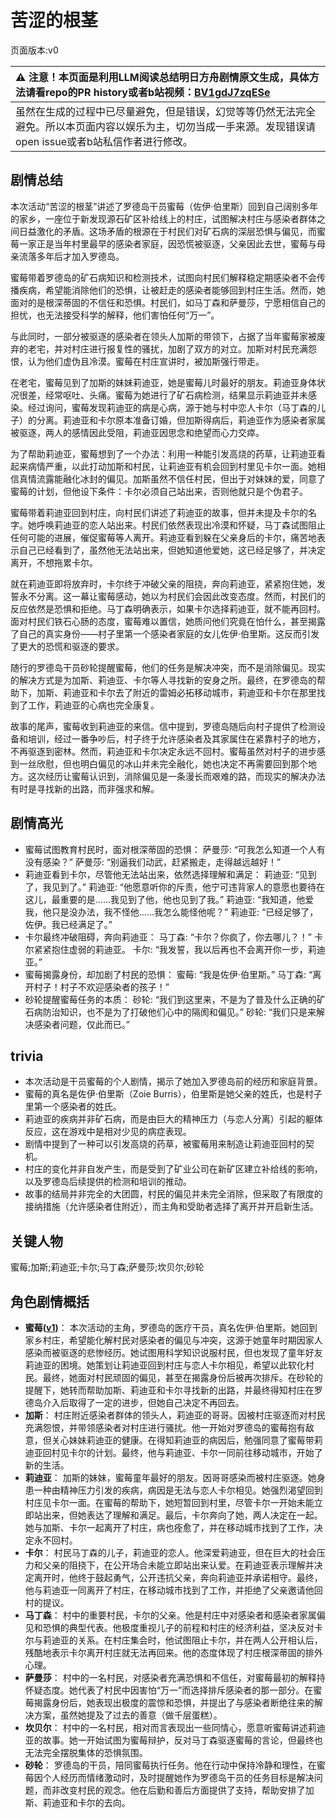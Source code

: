 # 苦涩的根茎
页面版本:v0
 

| :warning: 注意！本页面是利用LLM阅读总结明日方舟剧情原文生成，具体方法请看repo的PR history或者b站视频：[BV1gdJ7zqESe](https://www.bilibili.com/video/BV1gdJ7zqESe/)         |
|:----------------------------|
| 虽然在生成的过程中已尽量避免，但是错误，幻觉等等仍然无法完全避免。所以本页面内容以娱乐为主，切勿当成一手来源。发现错误请open issue或者b站私信作者进行修改。|



## 剧情总结
本次活动“苦涩的根茎”讲述了罗德岛干员蜜莓（佐伊·伯里斯）回到自己阔别多年的家乡，一座位于新发现源石矿区补给线上的村庄，试图解决村庄与感染者群体之间日益激化的矛盾。这场矛盾的根源在于村民们对矿石病的深层恐惧与偏见，而蜜莓一家正是当年村里最早的感染者家庭，因恐慌被驱逐，父亲因此去世，蜜莓与母亲流落多年后才加入罗德岛。

蜜莓带着罗德岛的矿石病知识和检测技术，试图向村民们解释稳定期感染者不会传播疾病，希望能消除他们的恐惧，让被赶走的感染者能够回到村庄生活。然而，她面对的是根深蒂固的不信任和恐惧。村民们，如马丁森和萨曼莎，宁愿相信自己的担忧，也无法接受科学的解释，他们害怕任何“万一”。

与此同时，一部分被驱逐的感染者在领头人加斯的带领下，占据了当年蜜莓家被废弃的老宅，并对村庄进行报复性的骚扰，加剧了双方的对立。加斯对村民充满怨恨，认为他们虚伪且冷漠。蜜莓在村庄宣讲时，被加斯强行带走。

在老宅，蜜莓见到了加斯的妹妹莉迪亚，她是蜜莓儿时最好的朋友。莉迪亚身体状况很差，经常呕吐、头痛。蜜莓为她进行了矿石病检测，结果显示莉迪亚并未感染。经过询问，蜜莓发现莉迪亚的病是心病，源于她与村中恋人卡尔（马丁森的儿子）的分离。莉迪亚和卡尔原本准备订婚，但加斯得病后，莉迪亚作为感染者家属被驱逐，两人的感情因此受阻，莉迪亚因思念和绝望而心力交瘁。

为了帮助莉迪亚，蜜莓想到了一个办法：利用一种能引发高烧的药草，让莉迪亚看起来病情严重，以此打动加斯和村民，让莉迪亚有机会回到村里见卡尔一面。她相信真情流露能融化冰封的偏见。加斯虽然不信任村民，但出于对妹妹的爱，同意了蜜莓的计划，但他设下条件：卡尔必须自己站出来，否则他就只是个伪君子。

蜜莓带着莉迪亚回到村庄，向村民们讲述了莉迪亚的故事，但并未提及卡尔的名字。她呼唤莉迪亚的恋人站出来。村民们依然表现出冷漠和怀疑，马丁森试图阻止任何可能的进展，催促蜜莓等人离开。莉迪亚看到躲在父亲身后的卡尔，痛苦地表示自己已经看到了，虽然他无法站出来，但她知道他爱她，这已经足够了，并决定离开，不想拖累卡尔。

就在莉迪亚即将放弃时，卡尔终于冲破父亲的阻挠，奔向莉迪亚，紧紧抱住她，发誓永不分离。这一幕让蜜莓感动，她以为村民们会因此改变态度。然而，村民们的反应依然是恐惧和拒绝。马丁森明确表示，如果卡尔选择莉迪亚，就不能再回村。面对村民们铁石心肠的态度，蜜莓难以置信，她质问他们究竟在怕什么，甚至揭露了自己的真实身份——村子里第一个感染者家庭的女儿佐伊·伯里斯。这反而引发了更大的恐慌和驱逐的要求。

随行的罗德岛干员砂轮提醒蜜莓，他们的任务是解决冲突，而不是消除偏见。现实的解决方式是为加斯、莉迪亚、卡尔等人寻找新的安身之所。最终，在罗德岛的帮助下，加斯、莉迪亚和卡尔去了附近的雷姆必拓移动城市，莉迪亚和卡尔在那里找到了工作，莉迪亚的心病也完全康复。

故事的尾声，蜜莓收到莉迪亚的来信。信中提到，罗德岛随后向村子提供了检测设备和培训，经过一番争吵后，村子终于允许感染者及其家属住在紧靠村子的地方，不再驱逐到密林。然而，莉迪亚和卡尔决定永远不回村。蜜莓虽然对村子的进步感到一丝欣慰，但也明白偏见的冰山并未完全融化，她也决定不再需要回到那个地方。这次经历让蜜莓认识到，消除偏见是一条漫长而艰难的路，而现实的解决办法有时是寻找新的出路，而非强求和解。
## 剧情高光
*   蜜莓试图教育村民时，面对根深蒂固的恐惧：
    萨曼莎: “可我怎么知道一个人有没有感染？”
    萨曼莎: “别逼我们动武，赶紧搬走，走得越远越好！”
*   莉迪亚看到卡尔，尽管他无法站出来，依然选择理解和满足：
    莉迪亚: “见到了，我见到了。”
    莉迪亚: “他愿意听你的斥责，他宁可违背家人的意愿也要待在这儿，最重要的是......我见到了他，他也见到了我。”
    莉迪亚: “我知道，他爱我，他只是没办法，我不怪他......我怎么能怪他呢？”
    莉迪亚: “已经足够了，佐伊。我已经满足了。”
*   卡尔最终冲破阻碍，奔向莉迪亚：
    马丁森: “卡尔？你疯了，你去哪儿？！”
    卡尔紧紧抱住虚弱的莉迪亚。
    卡尔: “我发誓，我以后再也不会离开你一步，莉迪亚。”
*   蜜莓揭露身份，却加剧了村民的恐惧：
    蜜莓: “我是佐伊·伯里斯。”
    马丁森: “离开村子！村子不欢迎感染者的孩子！”
*   砂轮提醒蜜莓任务的本质：
    砂轮: “我们到这里来，不是为了普及什么正确的矿石病防治知识，也不是为了打破他们心中的隔阂和偏见。”
    砂轮: “我们只是来解决感染者问题，仅此而已。”
## trivia
*   本次活动是干员蜜莓的个人剧情，揭示了她加入罗德岛前的经历和家庭背景。
*   蜜莓的真名是佐伊·伯里斯（Zoie Burris），伯里斯是她父亲的姓氏，也是村子里第一个感染者的姓氏。
*   莉迪亚的疾病并非矿石病，而是由巨大的精神压力（与恋人分离）引起的躯体反应，这在游戏中是相对少见的病症表现。
*   剧情中提到了一种可以引发高烧的药草，被蜜莓用来制造让莉迪亚回村的契机。
*   村庄的变化并非自发产生，而是受到了矿业公司在新矿区建立补给线的影响，以及罗德岛后续提供的检测和培训的推动。
*   故事的结局并非完全的大团圆，村民的偏见并未完全消除，但采取了有限度的接纳措施（允许感染者住附近），而主角和受助者选择了离开并开启新生活。
## 关键人物
蜜莓;加斯;莉迪亚;卡尔;马丁森;萨曼莎;坎贝尔;砂轮
## 角色剧情概括
-   **蜜莓([v1](../chars/char_449_glider.md))**： 本次活动的主角，罗德岛的医疗干员，真名佐伊·伯里斯。她回到家乡村庄，希望能化解村民对感染者的偏见与冲突，这源于她童年时期因家人感染而被驱逐的悲惨经历。她试图用科学知识说服村民，但也发现了童年好友莉迪亚的困境。她策划让莉迪亚回到村庄与恋人卡尔相见，希望以此软化村民。最终，她面对村民顽固的偏见，甚至在揭露身份后被再次排斥。在砂轮的提醒下，她转而帮助加斯、莉迪亚和卡尔寻找新的出路，并最终得知村庄在罗德岛介入后取得了一定的进步，但她自己决定不再回去。
-   **加斯**： 村庄附近感染者群体的领头人，莉迪亚的哥哥。因被村庄驱逐而对村民充满怨恨，并带领感染者对村庄进行骚扰。他一开始对罗德岛的蜜莓抱有敌意，但关心妹妹莉迪亚的健康。在得知莉迪亚的病因后，勉强同意了蜜莓带莉迪亚回村见卡尔的计划。最终，他与莉迪亚、卡尔一同前往移动城市，开始了新的生活。
-   **莉迪亚**： 加斯的妹妹，蜜莓童年最好的朋友。因哥哥感染而被村庄驱逐。她身患一种由精神压力引发的疾病，病因是无法与恋人卡尔相见。她强烈渴望回到村庄见卡尔一面。在蜜莓的帮助下，她短暂回到村里，尽管卡尔一开始未能立即站出来，但她表达了理解和满足。最后，卡尔奔向了她，两人决定在一起。她与加斯、卡尔一起离开了村庄，病也痊愈了，并在移动城市找到了工作，决定永不回村。
-   **卡尔**： 村民马丁森的儿子，莉迪亚的恋人。他深爱莉迪亚，但在巨大的社会压力和父亲的阻挠下，在公开场合未能立即站出来认爱。在莉迪亚表示理解并决定离开时，他终于鼓起勇气，公开违抗父亲，奔向莉迪亚并承诺相守。最终，他与莉迪亚一同离开了村庄，在移动城市找到了工作，并拒绝了父亲邀请他回村的提议。
-   **马丁森**： 村中的重要村民，卡尔的父亲。他是村庄中对感染者和感染者家属偏见和恐惧的典型代表。他极度重视儿子的前程和村庄的经济利益，坚决反对卡尔与莉迪亚的关系。在村庄集会时，他试图阻止卡尔，并在两人公开相认后，残酷地表示卡尔离开村庄就无法再回来。他的态度体现了村庄根深蒂固的排外心理。
-   **萨曼莎**： 村中的一名村民，对感染者充满恐惧和不信任，对蜜莓最初的解释持怀疑态度。她代表了村民中因害怕“万一”而选择排斥感染者的那一部分。在蜜莓揭露身份后，她表现出极度的震惊和恐惧，并提出了与感染者断绝往来的解决方案，虽然她提及了过去的善意（做千层蛋糕）。
-   **坎贝尔**： 村中的一名村民，相对而言表现出一些同情心，愿意听蜜莓讲述莉迪亚的故事。她一开始试图为蜜莓辩护，反对马丁森驱逐蜜莓的言论，但最终也无法完全摆脱集体的恐惧氛围。
-   **砂轮**： 罗德岛的干员，陪同蜜莓执行任务。他在行动中保持冷静和理性，在蜜莓因个人经历而情绪激动时，及时提醒她作为罗德岛干员的任务目标是解决问题，而非改变村民的观念。他在后勤和善后方面提供了支持，帮助安排了加斯、莉迪亚和卡尔的去向。